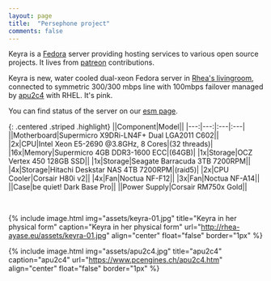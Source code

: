 ```yaml
---
layout: page
title:  "Persephone project"
comments: false
---
```


Keyra is a [Fedora](https://fedoraproject.org) server providing hosting services to various open source projects.
It lives from [patreon](https://www.patreon.com/ValkyrjaProject) contributions.

Keyra is new, water cooled dual-xeon Fedora server in [Rhea's livingroom](https://cloud.rhea-ayase.eu/s/O2i5kF1nZhoyiEZ), connected to symmetric 300/300 mbps line with 100mbps failover managed by [apu2c4](https://www.pcengines.ch/apu2c4.htm) with RHEL. It's pink.

You can find status of the server on our [esm page](http://status.persephone.cloud).

{: .centered .striped .highlight}
||Component|Model||
|---:|---:|:---|:---|
||Motherboard|Supermicro X9DRi-LN4F+ Dual LGA2011 C602||
|2x|CPU|Intel Xeon E5-2690 @3.8GHz, 8 Cores|(32 threads)|
|16x|Memory|Supermicro 4GB DDR3-1600 ECC|(64GB)|
|1x|Storage|OCZ Vertex 450 128GB SSD||
|1x|Storage|Seagate Barracuda 3TB 7200RPM||
|4x|Storage|Hitachi Deskstar NAS 4TB 7200RPM|(raid5)|
|2x|CPU Cooler|Corsair H80i v2||
|4x|Fan|Noctua NF-F12||
|3x|Fan|Noctua NF-A14||
||Case|be quiet! Dark Base Pro||
||Power Supply|Corsair RM750x Gold||

&nbsp;

{% include image.html
  img="assets/keyra-01.jpg"
  title="Keyra in her physical form"
  caption="Keyra in her physical form"
  url="http://rhea-ayase.eu/assets/keyra-01.jpg"
  align="center"
  float="false"
  border="1px"
%}

{% include image.html
  img="assets/apu2c4.jpg"
  title="apu2c4"
  caption="apu2c4"
  url="https://www.pcengines.ch/apu2c4.htm"
  align="center"
  float="false"
  border="1px"
%}

